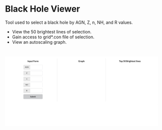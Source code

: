 # Black Hole Viewer

Tool used to select a black hole by AGN, Z, n, NH, and R values.

- View the 50 brightest lines of selection.
- Gain access to grid*.con file of selection.
- View an autoscaling graph.

# ![back-hole-viewer](gui/public/ReadMeIcon.png)
